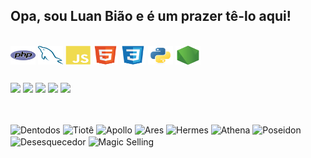 ## Opa, sou Luan Bião e é um prazer tê-lo aqui!

<div style="display: inline_block"><br>
  <img align="center" alt="PHP" height="30" width="40" src="https://raw.githubusercontent.com/devicons/devicon/master/icons/php/php-original.svg"> 
  <img align="center" alt="MySQL" height="30" width="40" src="https://raw.githubusercontent.com/devicons/devicon/master/icons/mysql/mysql-original.svg"> 
  <img align="center" alt="Javascript" height="30" width="40" src="https://raw.githubusercontent.com/devicons/devicon/master/icons/javascript/javascript-plain.svg">
  <img align="center" alt="HTML5" height="30" width="40" src="https://raw.githubusercontent.com/devicons/devicon/master/icons/html5/html5-original.svg">
  <img align="center" alt="CSS" height="30" width="40" src="https://raw.githubusercontent.com/devicons/devicon/master/icons/css3/css3-original.svg">
  <img align="center" alt="Python" height="30" width="40" src="https://raw.githubusercontent.com/devicons/devicon/master/icons/python/python-original.svg">
  <img align="center" alt="NodeJS" height="30" width="40" src=" https://raw.githubusercontent.com/devicons/devicon/master/icons/nodejs/nodejs-original.svg">
</div>
  
  ##
 
<div> 
  <a href="https://www.youtube.com/channel/UC_-uuuZbY0AAt9CViNzvc-Q" target="_blank"><img src="https://img.shields.io/badge/YouTube-FF0000?style=for-the-badge&logo=youtube&logoColor=white" target="_blank"></a>
  <a href="https://instagram.com/luanbiao" target="_blank"><img src="https://img.shields.io/badge/-Instagram-%23E4405F?style=for-the-badge&logo=instagram&logoColor=white" target="_blank"></a>
  <a href="https://discord.gg/wagxzStdcR" target="_blank"><img src="https://img.shields.io/badge/Discord-7289DA?style=for-the-badge&logo=discord&logoColor=white" target="_blank"></a> 
  <a href = "mailto:luanbiao@hotmail.com"><img src="https://img.shields.io/badge/-Gmail-%23333?style=for-the-badge&logo=gmail&logoColor=white" target="_blank"></a>
  <a href="https://www.linkedin.com/in/luan-biao" target="_blank"><img src="https://img.shields.io/badge/-LinkedIn-%230077B5?style=for-the-badge&logo=linkedin&logoColor=white" target="_blank"></a> 
</div>

##

<div style="display: inline_block"><br>
  <img align="center" alt="Dentodos" height="30" width="40" src="">
  <img align="center" alt="Tiotê" height="60" src="https://tiote.com.br/tiote_t.png">
  <img align="center" alt="Apollo" height="60" src="https://zeus.tiote.com.br/imgs/apolo.png"> 
  <img align="center" alt="Ares" height="60" src="https://zeus.tiote.com.br/imgs/ares.png">
  <img align="center" alt="Hermes" height="60"  src="https://zeus.tiote.com.br/imgs/hermes.png">
  <img align="center" alt="Athena" height="60" src="https://zeus.tiote.com.br/imgs/athena.png">
  <img align="center" alt="Poseidon" height="60" src="https://zeus.tiote.com.br/imgs/poseidon.png">
  <img align="center" alt="Desesquecedor" height="60" src="https://desesquecedor.com.br/img/logo2.webp"> 
  <img align="center" alt="Magic Selling" height="60"  src="">  
</div>
